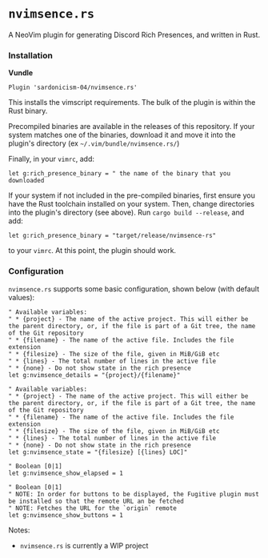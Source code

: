 # `nvimsence.rs`

A NeoVim plugin for generating Discord Rich Presences, and written in Rust.

### Installation
**Vundle**
```vim
Plugin 'sardonicism-04/nvimsence.rs'
```

This installs the vimscript requirements. The bulk of the plugin is within the Rust binary.

Precompiled binaries are available in the releases of this repository. If your system matches one of the binaries, download it and move it into the plugin's directory (ex `~/.vim/bundle/nvimsence.rs/`)

Finally, in your `vimrc`, add:
```vim
let g:rich_presence_binary = " the name of the binary that you downloaded
```

If your system if not included in the pre-compiled binaries, first ensure you have the Rust toolchain installed on your system. Then, change directories into the plugin's directory (see above). Run `cargo build --release`, and add:
```vim
let g:rich_presence_binary = "target/release/nvimsence-rs"
```
to your `vimrc`. At this point, the plugin should work.

### Configuration
`nvimsence.rs` supports some basic configuration, shown below (with default values):
```vim
" Available variables:
" * {project} - The name of the active project. This will either be the parent directory, or, if the file is part of a Git tree, the name of the Git repository
" * {filename} - The name of the active file. Includes the file extension
" * {filesize} - The size of the file, given in MiB/GiB etc
" * {lines} - The total number of lines in the active file
" * {none} - Do not show state in the rich presence
let g:nvimsence_details = "{project}/{filename}"

" Available variables:
" * {project} - The name of the active project. This will either be the parent directory, or, if the file is part of a Git tree, the name of the Git repository
" * {filename} - The name of the active file. Includes the file extension
" * {filesize} - The size of the file, given in MiB/GiB etc
" * {lines} - The total number of lines in the active file
" * {none} - Do not show state in the rich presence
let g:nvimsence_state = "{filesize} [{lines} LOC]"

" Boolean [0|1]
let g:nvimsence_show_elapsed = 1

" Boolean [0|1]
" NOTE: In order for buttons to be displayed, the Fugitive plugin must be installed so that the remote URL an be fetched
" NOTE: Fetches the URL for the `origin` remote
let g:nvimsence_show_buttons = 1
```

Notes:
* `nvimsence.rs` is currently a WIP project
